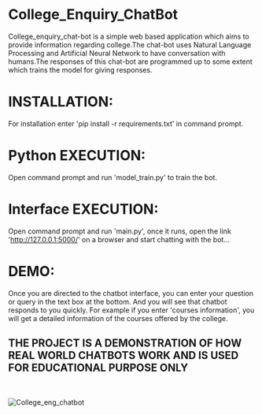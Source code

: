 # College_Enquiry_ChatBot
College_enquiry_chat-bot is a simple web based application which aims to provide information regarding college.The chat-bot uses Natural Language Processing and Artificial Neural Network to have conversation with humans.The responses of this chat-bot are programmed up to some extent which trains the model for giving responses. 

# INSTALLATION: 
For installation enter 'pip install -r requirements.txt' in command prompt.

# Python EXECUTION: 
Open command prompt and run 'model_train.py' to train the bot.

# Interface EXECUTION: 
Open command prompt and run 'main.py', once it runs, open the link 'http://127.0.0.1:5000/' on a browser and start chatting with the bot...


# DEMO: 
Once you are directed to the chatbot interface, you can enter your question or query in the text box at the bottom. And you will see that chatbot responds to you quickly. For example if you enter 'courses information', you will get a detailed information of the courses offered by the college.   


## **THE PROJECT IS A DEMONSTRATION OF HOW REAL WORLD CHATBOTS WORK AND IS USED FOR EDUCATIONAL PURPOSE ONLY**

<br/>

![College_eng_chatbot](https://user-images.githubusercontent.com/77825652/115880663-9b0ff380-a468-11eb-9d27-e615bc9d492e.gif)
